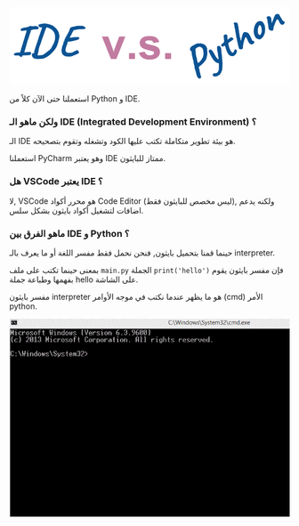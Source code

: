 ![ide-vs-python](./assets/ide-vs-python.png)

استعملنا حتى الآن كلاً من Python و IDE.

### ولكن ماهو الـ IDE (Integrated Development Environment) ؟

الـ IDE هو بيئة تطوير متكاملة تكتب عليها الكود وتشغله وتقوم بتصحيحه.

استعملنا PyCharm وهو يعتبر IDE ممتاز للبايثون.

### هل VSCode يعتبر IDE ؟

لا, VSCode هو محرر أكواد Code Editor (ليس مخصص للبايثون فقط), ولكنه يدعم اضافات لتشغيل أكواد بايثون بشكل سلس.

### ماهو الفرق بين IDE و Python ؟

حينما قمنا بتحميل بايثون, فنحن نحمل فقط مفسر اللغة أو ما يعرف بالـ interpreter.

بمعنى حينما تكتب على ملف `main.py` الجملة `print('hello')` فإن مفسر بايثون يقوم بفهمها وطباعة جملة hello على الشاشة.

مفسر بايثون interpreter هو ما يظهر عندما نكتب في موجه الأوامر (cmd) الأمر python.

![ide-vs-python](./assets/python-console-min.gif)
